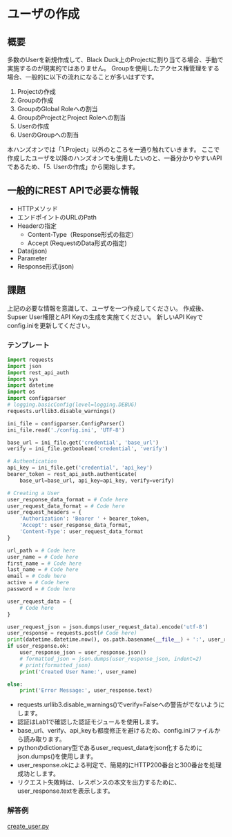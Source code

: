 # ユーザの作成
## 概要
多数のUserを新規作成して、Black Duck上のProjectに割り当てる場合、手動で実施するのが現実的ではありません。
Groupを使用したアクセス権管理をする場合、一般的に以下の流れになることが多いはずです。

1. Projectの作成 
2. Groupの作成
3. GroupのGlobal Roleへの割当
4. GroupのProjectとProject Roleへの割当
5. Userの作成
6. UserのGroupへの割当

本ハンズオンでは「1.Project」以外のところを一通り触れていきます。
ここで作成したユーザを以降のハンズオンでも使用したいのと、一番分かりやすいAPIであるため、「5. Userの作成」から開始します。

## 一般的にREST APIで必要な情報
* HTTPメソッド
* エンドポイントのURLのPath
* Headerの指定
    * Content-Type（Response形式の指定）
    * Accept (RequestのData形式の指定)
* Data(json)
* Parameter
* Response形式(json)

## 課題
上記の必要な情報を意識して、ユーザを一つ作成してください。
作成後、Supser User権限とAPI Keyの生成を実施てください。
新しいAPI Keyでconfig.iniを更新してください。

### テンプレート

```create_user.py
import requests
import json
import rest_api_auth
import sys
import datetime
import os
import configparser
# logging.basicConfig(level=logging.DEBUG)
requests.urllib3.disable_warnings()

ini_file = configparser.ConfigParser()
ini_file.read('./config.ini', 'UTF-8')

base_url = ini_file.get('credential', 'base_url')
verify = ini_file.getboolean('credential', 'verify')

# Authentication
api_key = ini_file.get('credential', 'api_key')
bearer_token = rest_api_auth.authenticate(
    base_url=base_url, api_key=api_key, verify=verify)

# Creating a User
user_response_data_format = # Code here
user_request_data_format = # Code here
user_request_headers = {
    'Authorization': 'Bearer ' + bearer_token,
    'Accept': user_response_data_format,
    'Content-Type': user_request_data_format
}

url_path = # Code here
user_name = # Code here
first_name = # Code here
last_name = # Code here
email = # Code here
active = # Code here
password = # Code here

user_request_data = {
    # Code here
}

user_request_json = json.dumps(user_request_data).encode('utf-8')
user_response = requests.post(# Code here)
print(datetime.datetime.now(), os.path.basename(__file__) + ':', user_response)
if user_response.ok:
    user_response_json = user_response.json()
    # formatted_json = json.dumps(user_response_json, indent=2)
    # print(formatted_json)
    print('Created User Name:', user_name)

else:
    print('Error Message:', user_response.text)
```
* requests.urllib3.disable_warnings()でverify=Falseへの警告がでないようにします。
* 認証はLab1で確認した認証モジュールを使用します。
* base_url、verify、api_keyも都度修正を避けるため、config.iniファイルから読み取ります。
* pythonのdictionary型であるuser_request_dataをjson化するためにjson.dumps()を使用します。
* user_response.okによる判定で、簡易的にHTTP200番台と300番台を処理成功とします。
* リクエスト失敗時は、レスポンスの本文を出力するために、user_response.textを表示します。

### 解答例
[create_user.py](../create_user.py)